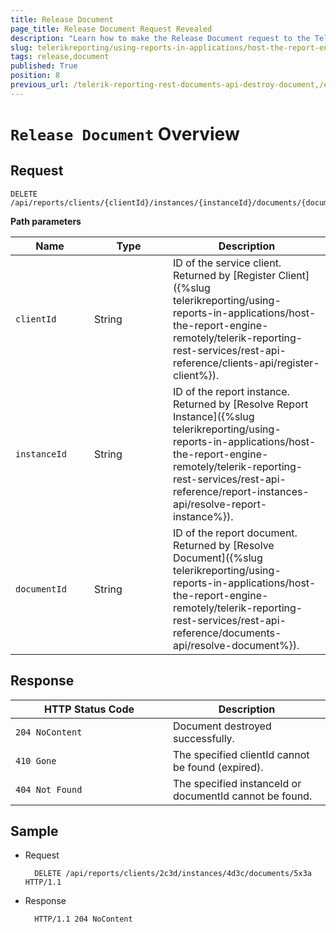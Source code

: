 ```yaml
---
title: Release Document
page_title: Release Document Request Revealed
description: "Learn how to make the Release Document request to the Telerik Reporting REST Service and what response to expect."
slug: telerikreporting/using-reports-in-applications/host-the-report-engine-remotely/telerik-reporting-rest-services/rest-api-reference/documents-api/release-document
tags: release,document
published: True
position: 8
previous_url: /telerik-reporting-rest-documents-api-destroy-document,/embedding-reports/host-the-report-engine-remotely/telerik-reporting-rest-services/rest-api-reference/documents-api/release-document
---
```


<style>
table th:first-of-type {
	width: 25%;
}
table th:nth-of-type(2) {
	width: 25%;
}
table th:nth-of-type(3) {
	width: 50%;
}
</style>

# `Release Document` Overview

## Request

	DELETE /api/reports/clients/{clientId}/instances/{instanceId}/documents/{documentId}

__Path parameters__

| Name | Type | Description |
| ------ | ------ | ------ |
|`clientId`|String|ID of the service client. Returned by [Register Client]({%slug telerikreporting/using-reports-in-applications/host-the-report-engine-remotely/telerik-reporting-rest-services/rest-api-reference/clients-api/register-client%}).|
|`instanceId`|String|ID of the report instance. Returned by [Resolve Report Instance]({%slug telerikreporting/using-reports-in-applications/host-the-report-engine-remotely/telerik-reporting-rest-services/rest-api-reference/report-instances-api/resolve-report-instance%}).|
|`documentId`|String|ID of the report document. Returned by [Resolve Document]({%slug telerikreporting/using-reports-in-applications/host-the-report-engine-remotely/telerik-reporting-rest-services/rest-api-reference/documents-api/resolve-document%}).|

## Response

| HTTP Status Code | Description |
| ------ | ------ |
|`204 NoContent`|Document destroyed successfully.|
|`410 Gone`|The specified clientId cannot be found (expired).|
|`404 Not Found`|The specified instanceId or documentId cannot be found.|

## Sample

* Request

		DELETE /api/reports/clients/2c3d/instances/4d3c/documents/5x3a HTTP/1.1

* Response

		HTTP/1.1 204 NoContent
